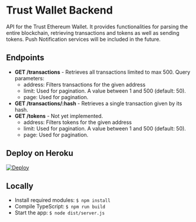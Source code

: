 # Trust Wallet Backend
API for the Trust Ethereum Wallet. It provides functionalities for parsing the entire blockchain, retrieving transactions and tokens as well as sending tokens. Push Notification services will be included in the future.

## Endpoints

* **GET /transactions** - Retrieves all transactions limited to max 500. Query parameters:
    * address: Filters transactions for the given address
    * limit: Used for pagination. A value between 1 and 500 (default: 50).
    * page: Used for pagination.
* **GET /transactions/:hash** - Retrieves a single transaction given by its hash.
* **GET /tokens** - Not yet implemented.
    * address: Filters tokens for the given address
    * limit: Used for pagination. A value between 1 and 500 (default: 50).
    * page: Used for pagination.
    
## Deploy on Heroku
[![Deploy](https://www.herokucdn.com/deploy/button.svg)](https://www.heroku.com/deploy/?template=https://github.com/TrustWallet/trust-wallet-backend)

## Locally
* Install required modules:
  ```$ npm install```
* Compile TypeScript:
  ```$ npm run build```
* Start the app:
   ```$ node dist/server.js```
